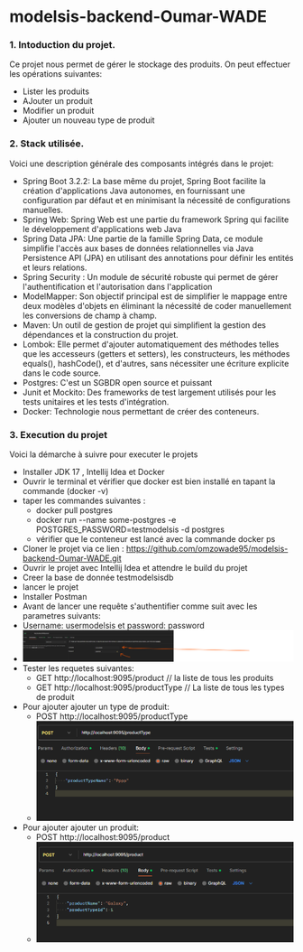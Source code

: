# modelsis-backend-Oumar-WADE
### 1. Intoduction du projet.

Ce projet nous permet de gérer le stockage des produits. On peut effectuer les opérations suivantes:
        
- Lister les produits
- AJouter un produit
- Modifier un produit
- Ajouter un nouveau type de produit

### 2. Stack utilisée.

Voici une description générale des composants intégrés dans le projet:

- Spring Boot 3.2.2:  La base même du projet, Spring Boot facilite la création d'applications Java autonomes, en fournissant une configuration par défaut et en minimisant la nécessité de configurations manuelles.
- Spring Web: Spring Web est une partie du framework Spring qui facilite le développement d'applications web Java 
- Spring Data JPA:  Une partie de la famille Spring Data, ce module simplifie l'accès aux bases de données relationnelles via Java Persistence API (JPA) en utilisant des annotations pour définir les entités et leurs relations.
- Spring Security : Un module de sécurité robuste qui permet de gérer l'authentification et l'autorisation dans l'application
- ModelMapper:  Son objectif principal est de simplifier le mappage entre deux modèles d'objets en éliminant la nécessité de coder manuellement les conversions de champ à champ.
- Maven: Un outil de gestion de projet qui simplifient la gestion des dépendances et la construction du projet.
- Lombok: Elle permet d'ajouter automatiquement des méthodes telles que les accesseurs (getters et setters), les constructeurs, les méthodes equals(), hashCode(), et d'autres, sans nécessiter une écriture explicite dans le code source.
- Postgres: C'est un SGBDR open source et  puissant
- Junit et Mockito: Des frameworks de test largement utilisés pour les tests unitaires et les tests d'intégration.
- Docker: Technologie nous permettant de créer des conteneurs.

### 3. Execution du projet

Voici la démarche à suivre pour executer le projets 

- Installer JDK 17 , Intellij Idea et Docker
- Ouvrir le terminal et vérifier que docker est bien installé en tapant la commande (docker -v)
- taper les commandes suivantes : 
  - docker pull postgres
  - docker run --name some-postgres -e POSTGRES_PASSWORD=testmodelsis -d postgres
  - vérifier que le conteneur est lancé avec la commande docker ps
- Cloner le projet via ce lien : https://github.com/omzowade95/modelsis-backend-Oumar-WADE.git
- Ouvrir le projet avec Intellij Idea et attendre le build du projet
- Creer la base de donnée testmodelsisdb
- lancer le projet
- Installer Postman 
- Avant de lancer une requête s'authentifier comme suit avec les parametres suivants:
- Username: usermodelsis et password: password
- ![img.png](img.png)
- Tester les requetes suivantes:
  - GET http://localhost:9095/product // la liste de tous les produits
  - GET http://localhost:9095/productType // La liste de tous les types de produit
- Pour ajouter ajouter un type de  produit:
  - POST http://localhost:9095/productType
  - ![img_1.png](img_1.png)
- Pour ajouter ajouter un produit:
  - POST http://localhost:9095/product
  - ![img_2.png](img_2.png)
  
